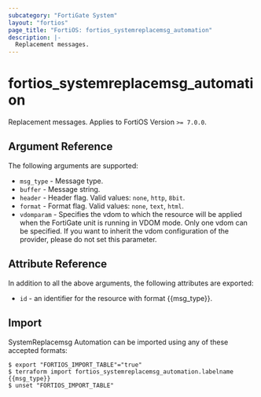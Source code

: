 ```yaml
---
subcategory: "FortiGate System"
layout: "fortios"
page_title: "FortiOS: fortios_systemreplacemsg_automation"
description: |-
  Replacement messages.
---
```


# fortios_systemreplacemsg_automation
Replacement messages. Applies to FortiOS Version `>= 7.0.0`.

## Argument Reference

The following arguments are supported:

* `msg_type` - Message type.
* `buffer` - Message string.
* `header` - Header flag. Valid values: `none`, `http`, `8bit`.
* `format` - Format flag. Valid values: `none`, `text`, `html`.
* `vdomparam` - Specifies the vdom to which the resource will be applied when the FortiGate unit is running in VDOM mode. Only one vdom can be specified. If you want to inherit the vdom configuration of the provider, please do not set this parameter.


## Attribute Reference

In addition to all the above arguments, the following attributes are exported:
* `id` - an identifier for the resource with format {{msg_type}}.

## Import

SystemReplacemsg Automation can be imported using any of these accepted formats:
```
$ export "FORTIOS_IMPORT_TABLE"="true"
$ terraform import fortios_systemreplacemsg_automation.labelname {{msg_type}}
$ unset "FORTIOS_IMPORT_TABLE"
```
